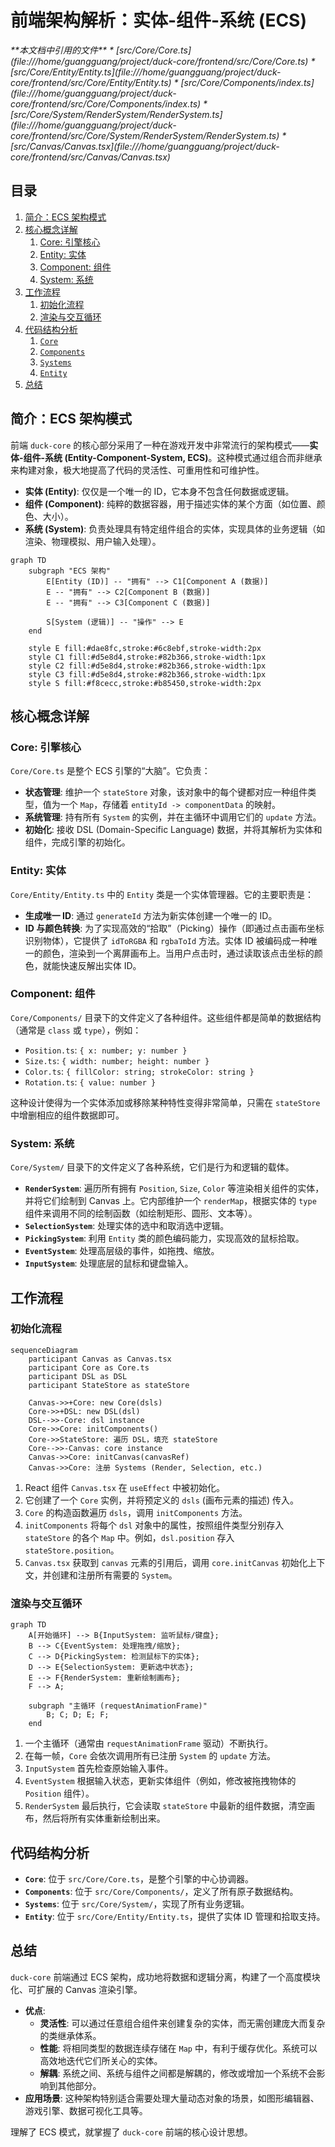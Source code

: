 # 前端架构解析：实体-组件-系统 (ECS)

<cite>
  **本文档中引用的文件**
  * [src/Core/Core.ts](file:///home/guangguang/project/duck-core/frontend/src/Core/Core.ts)
  * [src/Core/Entity/Entity.ts](file:///home/guangguang/project/duck-core/frontend/src/Core/Entity/Entity.ts)
  * [src/Core/Components/index.ts](file:///home/guangguang/project/duck-core/frontend/src/Core/Components/index.ts)
  * [src/Core/System/RenderSystem/RenderSystem.ts](file:///home/guangguang/project/duck-core/frontend/src/Core/System/RenderSystem/RenderSystem.ts)
  * [src/Canvas/Canvas.tsx](file:///home/guangguang/project/duck-core/frontend/src/Canvas/Canvas.tsx)
</cite>

## 目录
1. [简介：ECS 架构模式](#简介-ecs-架构模式)
2. [核心概念详解](#核心概念详解)
    1. [Core: 引擎核心](#core-引擎核心)
    2. [Entity: 实体](#entity-实体)
    3. [Component: 组件](#component-组件)
    4. [System: 系统](#system-系统)
3. [工作流程](#工作流程)
    1. [初始化流程](#初始化流程)
    2. [渲染与交互循环](#渲染与交互循环)
4. [代码结构分析](#代码结构分析)
    1. [`Core`](#core)
    2. [`Components`](#components)
    3. [`Systems`](#systems)
    4. [`Entity`](#entity)
5. [总结](#总结)

## 简介：ECS 架构模式

前端 `duck-core` 的核心部分采用了一种在游戏开发中非常流行的架构模式——**实体-组件-系统 (Entity-Component-System, ECS)**。这种模式通过组合而非继承来构建对象，极大地提高了代码的灵活性、可重用性和可维护性。

*   **实体 (Entity)**: 仅仅是一个唯一的 ID，它本身不包含任何数据或逻辑。
*   **组件 (Component)**: 纯粹的数据容器，用于描述实体的某个方面（如位置、颜色、大小）。
*   **系统 (System)**: 负责处理具有特定组件组合的实体，实现具体的业务逻辑（如渲染、物理模拟、用户输入处理）。

```mermaid
graph TD
    subgraph "ECS 架构"
        E[Entity (ID)] -- "拥有" --> C1[Component A (数据)]
        E -- "拥有" --> C2[Component B (数据)]
        E -- "拥有" --> C3[Component C (数据)]

        S[System (逻辑)] -- "操作" --> E
    end

    style E fill:#dae8fc,stroke:#6c8ebf,stroke-width:2px
    style C1 fill:#d5e8d4,stroke:#82b366,stroke-width:1px
    style C2 fill:#d5e8d4,stroke:#82b366,stroke-width:1px
    style C3 fill:#d5e8d4,stroke:#82b366,stroke-width:1px
    style S fill:#f8cecc,stroke:#b85450,stroke-width:2px
```

## 核心概念详解

### Core: 引擎核心

`Core/Core.ts` 是整个 ECS 引擎的“大脑”。它负责：
*   **状态管理**: 维护一个 `stateStore` 对象，该对象中的每个键都对应一种组件类型，值为一个 `Map`，存储着 `entityId -> componentData` 的映射。
*   **系统管理**: 持有所有 `System` 的实例，并在主循环中调用它们的 `update` 方法。
*   **初始化**: 接收 DSL (Domain-Specific Language) 数据，并将其解析为实体和组件，完成引擎的初始化。

### Entity: 实体

`Core/Entity/Entity.ts` 中的 `Entity` 类是一个实体管理器。它的主要职责是：
*   **生成唯一 ID**: 通过 `generateId` 方法为新实体创建一个唯一的 ID。
*   **ID 与颜色转换**: 为了实现高效的“拾取”（Picking）操作（即通过点击画布坐标识别物体），它提供了 `idToRGBA` 和 `rgbaToId` 方法。实体 ID 被编码成一种唯一的颜色，渲染到一个离屏画布上。当用户点击时，通过读取该点击坐标的颜色，就能快速反解出实体 ID。

### Component: 组件

`Core/Components/` 目录下的文件定义了各种组件。这些组件都是简单的数据结构（通常是 `class` 或 `type`），例如：
*   `Position.ts`: `{ x: number; y: number }`
*   `Size.ts`: `{ width: number; height: number }`
*   `Color.ts`: `{ fillColor: string; strokeColor: string }`
*   `Rotation.ts`: `{ value: number }`

这种设计使得为一个实体添加或移除某种特性变得非常简单，只需在 `stateStore` 中增删相应的组件数据即可。

### System: 系统

`Core/System/` 目录下的文件定义了各种系统，它们是行为和逻辑的载体。
*   **`RenderSystem`**: 遍历所有拥有 `Position`, `Size`, `Color` 等渲染相关组件的实体，并将它们绘制到 Canvas 上。它内部维护一个 `renderMap`，根据实体的 `type` 组件来调用不同的绘制函数（如绘制矩形、圆形、文本等）。
*   **`SelectionSystem`**: 处理实体的选中和取消选中逻辑。
*   **`PickingSystem`**: 利用 `Entity` 类的颜色编码能力，实现高效的鼠标拾取。
*   **`EventSystem`**: 处理高层级的事件，如拖拽、缩放。
*   **`InputSystem`**: 处理底层的鼠标和键盘输入。

## 工作流程

### 初始化流程

```mermaid
sequenceDiagram
    participant Canvas as Canvas.tsx
    participant Core as Core.ts
    participant DSL as DSL
    participant StateStore as stateStore

    Canvas->>+Core: new Core(dsls)
    Core->>+DSL: new DSL(dsl)
    DSL-->>-Core: dsl instance
    Core->>Core: initComponents()
    Core->>StateStore: 遍历 DSL，填充 stateStore
    Core-->>-Canvas: core instance
    Canvas->>Core: initCanvas(canvasRef)
    Canvas->>Core: 注册 Systems (Render, Selection, etc.)
```
1.  React 组件 `Canvas.tsx` 在 `useEffect` 中被初始化。
2.  它创建了一个 `Core` 实例，并将预定义的 `dsls` (画布元素的描述) 传入。
3.  `Core` 的构造函数遍历 `dsls`，调用 `initComponents` 方法。
4.  `initComponents` 将每个 `dsl` 对象中的属性，按照组件类型分别存入 `stateStore` 的各个 `Map` 中。例如，`dsl.position` 存入 `stateStore.position`。
5.  `Canvas.tsx` 获取到 `canvas` 元素的引用后，调用 `core.initCanvas` 初始化上下文，并创建和注册所有需要的 `System`。

### 渲染与交互循环

```mermaid
graph TD
    A[开始循环] --> B{InputSystem: 监听鼠标/键盘};
    B --> C{EventSystem: 处理拖拽/缩放};
    C --> D{PickingSystem: 检测鼠标下的实体};
    D --> E{SelectionSystem: 更新选中状态};
    E --> F{RenderSystem: 重新绘制画布};
    F --> A;

    subgraph "主循环 (requestAnimationFrame)"
        B; C; D; E; F;
    end
```
1.  一个主循环（通常由 `requestAnimationFrame` 驱动）不断执行。
2.  在每一帧，`Core` 会依次调用所有已注册 `System` 的 `update` 方法。
3.  `InputSystem` 首先检查原始输入事件。
4.  `EventSystem` 根据输入状态，更新实体组件（例如，修改被拖拽物体的 `Position` 组件）。
5.  `RenderSystem` 最后执行，它会读取 `stateStore` 中最新的组件数据，清空画布，然后将所有实体重新绘制出来。

## 代码结构分析

*   **`Core`**: 位于 `src/Core/Core.ts`，是整个引擎的中心协调器。
*   **`Components`**: 位于 `src/Core/Components/`，定义了所有原子数据结构。
*   **`Systems`**: 位于 `src/Core/System/`，实现了所有业务逻辑。
*   **`Entity`**: 位于 `src/Core/Entity/Entity.ts`，提供了实体 ID 管理和拾取支持。

## 总结

`duck-core` 前端通过 ECS 架构，成功地将数据和逻辑分离，构建了一个高度模块化、可扩展的 Canvas 渲染引擎。

*   **优点**:
    *   **灵活性**: 可以通过任意组合组件来创建复杂的实体，而无需创建庞大而复杂的类继承体系。
    *   **性能**: 将相同类型的数据连续存储在 `Map` 中，有利于缓存优化。系统可以高效地迭代它们所关心的实体。
    *   **解耦**: 系统之间、系统与组件之间都是解耦的，修改或增加一个系统不会影响到其他部分。
*   **应用场景**: 这种架构特别适合需要处理大量动态对象的场景，如图形编辑器、游戏引擎、数据可视化工具等。

理解了 ECS 模式，就掌握了 `duck-core` 前端的核心设计思想。

